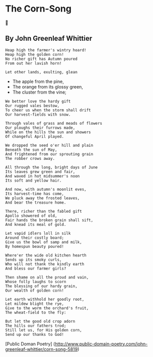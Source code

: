 # The Corn-Song

:corn:

  ##  By John Greenleaf Whittier
    
    Heap high the farmer's wintry hoard!
    Heap high the golden corn!
    No richer gift has Autumn poured
    From out her lavish horn!

    Let other lands, exulting, glean
  -  The apple from the pine,
  -  The orange from its glossy green,
  -  The cluster from the vine;

    We better love the hardy gift
    Our rugged vales bestow,
    To cheer us when the storm shall drift
    Our harvest-fields with snow.

    Through vales of grass and meads of flowers
    Our ploughs their furrows made,
    While on the hills the sun and showers
    Of changeful April played.

    We dropped the seed o'er hill and plain
    Beneath the sun of May,
    And frightened from our sprouting grain
    The robber crows away.

    All through the long, bright days of June
    Its leaves grew green and fair,
    And waved in hot midsummer's noon
    Its soft and yellow hair.

    And now, with autumn's moonlit eves,
    Its harvest-time has come,
    We pluck away the frosted leaves,
    And bear the treasure home.

    There, richer than the fabled gift
    Apollo showered of old,
    Fair hands the broken grain shall sift,
    And knead its meal of gold.

    Let vapid idlers loll in silk
    Around their costly board;
    Give us the bowl of samp and milk,
    By homespun beauty poured!

    Where'er the wide old kitchen hearth
    Sends up its smoky curls,
    Who will not thank the kindly earth
    And bless our farmer girls?

    Then shame on all the proud and vain,
    Whose folly laughs to scorn
    The blessing of our hardy grain,
    Our wealth of golden corn!

    Let earth withhold her goodly root,
    Let mildew blight the rye,
    Give to the worm the orchard's fruit,
    The wheat-field to the fly:

    But let the good old crop adorn
    The hills our fathers trod;
    Still let us, for His golden corn,
    Send up our thanks to God!

[Public Doman Poetry] (http://www.public-domain-poetry.com/john-greenleaf-whittier/corn-song-5819)
